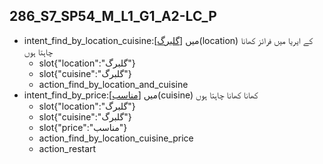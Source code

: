## 286_S7_SP54_M_L1_G1_A2-LC_P
* intent_find_by_location_cuisine:میں [[گلبرگ](cuisine)](location) کے ایریا میں فرائز کھانا چاہتا ہوں
	- slot{"location":"گلبرگ"}
	- slot{"cuisine":"گلبرگ"}
	- action_find_by_location_and_cuisine
* intent_find_by_price:میں [[مناسب](price)](cuisine) کھانا کھانا چاہتا ہوں
	- slot{"location":"گلبرگ"}
	- slot{"cuisine":"گلبرگ"}
	- slot{"price":"مناسب"}
	- action_find_by_location_cuisine_price
	- action_restart